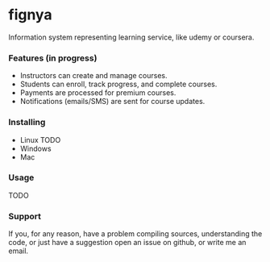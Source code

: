 # fignya
Information system representing learning service, like udemy or coursera.

### Features (in progress)
- Instructors can create and manage courses.
- Students can enroll, track progress, and complete courses.
- Payments are processed for premium courses.
- Notifications (emails/SMS) are sent for course updates.

### Installing
- Linux
TODO
- Windows
- Mac

### Usage
TODO

### Support
If you, for any reason, have a problem compiling sources, understanding the
code, or just have a suggestion open an issue on github, or write me an email.


